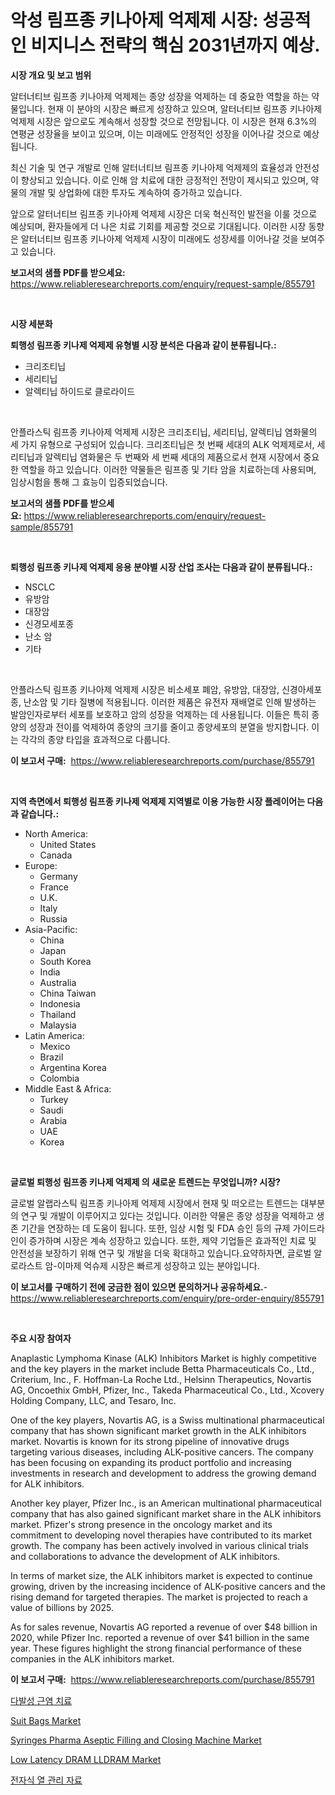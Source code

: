 <p><h1>악성 림프종 키나아제 억제제 시장: 성공적인 비지니스 전략의 핵심 2031년까지 예상.</h1></p><p><strong>시장 개요 및 보고 범위</strong></p>
<p><p>알터너티브 림프종 키나아제 억제제는 종양 성장을 억제하는 데 중요한 역할을 하는 약물입니다. 현재 이 분야의 시장은 빠르게 성장하고 있으며, 알터너티브 림프종 키나아제 억제제 시장은 앞으로도 계속해서 성장할 것으로 전망됩니다. 이 시장은 현재 6.3%의 연평균 성장율을 보이고 있으며, 이는 미래에도 안정적인 성장을 이어나갈 것으로 예상됩니다.</p><p>최신 기술 및 연구 개발로 인해 알터너티브 림프종 키나아제 억제제의 효율성과 안전성이 향상되고 있습니다. 이로 인해 암 치료에 대한 긍정적인 전망이 제시되고 있으며, 약물의 개발 및 상업화에 대한 투자도 계속하여 증가하고 있습니다. </p><p>앞으로 알터너티브 림프종 키나아제 억제제 시장은 더욱 혁신적인 발전을 이룰 것으로 예상되며, 환자들에게 더 나은 치료 기회를 제공할 것으로 기대됩니다. 이러한 시장 동향은 알터너티브 림프종 키나아제 억제제 시장이 미래에도 성장세를 이어나갈 것을 보여주고 있습니다.</p></p>
<p><strong>보고서의 샘플 PDF를 받으세요:</strong> <a href="https://www.reliableresearchreports.com/enquiry/request-sample/855791">https://www.reliableresearchreports.com/enquiry/request-sample/855791</a></p>
<p>&nbsp;</p>
<p><strong>시장 세분화</strong></p>
<p><strong>퇴행성 림프종 키나제 억제제 유형별 시장 분석은 다음과 같이 분류됩니다.:</strong></p>
<p><ul><li>크리조티닙</li><li>세리티닙</li><li>알렉티닙 하이드로 클로라이드</li></ul></p>
<p>&nbsp;</p>
<p><p>안플라스틱 림프종 키나아제 억제제 시장은 크리조티닙, 세리티닙, 알렉티닙 염화물의 세 가지 유형으로 구성되어 있습니다. 크리조티닙은 첫 번째 세대의 ALK 억제제로서, 세리티닙과 알렉티닙 염화물은 두 번째와 세 번째 세대의 제품으로서 현재 시장에서 중요한 역할을 하고 있습니다. 이러한 약물들은 림프종 및 기타 암을 치료하는데 사용되며, 임상시험을 통해 그 효능이 입증되었습니다.</p></p>
<p><strong>보고서의 샘플 PDF를 받으세요:</strong>&nbsp;<a href="https://www.reliableresearchreports.com/enquiry/request-sample/855791">https://www.reliableresearchreports.com/enquiry/request-sample/855791</a></p>
<p>&nbsp;</p>
<p><strong> 퇴행성 림프종 키나제 억제제 응용 분야별 시장 산업 조사는 다음과 같이 분류됩니다.:</strong></p>
<p><ul><li>NSCLC</li><li>유방암</li><li>대장암</li><li>신경모세포종</li><li>난소 암</li><li>기타</li></ul></p>
<p>&nbsp;</p>
<p><p>안플라스틱 림프종 키나아제 억제제 시장은 비소세포 폐암, 유방암, 대장암, 신경아세포종, 난소암 및 기타 질병에 적용됩니다. 이러한 제품은 유전자 재배열로 인해 발생하는 발암인자로부터 세포를 보호하고 암의 성장을 억제하는 데 사용됩니다. 이들은 특히 종양의 성장과 전이를 억제하여 종양의 크기를 줄이고 종양세포의 분열을 방지합니다. 이는 각각의 종양 타입을 효과적으로 다룹니다.</p></p>
<p><strong>이 보고서 구매:</strong>&nbsp; <a href="https://www.reliableresearchreports.com/purchase/855791">https://www.reliableresearchreports.com/purchase/855791</a></p>
<p>&nbsp;</p>
<p><strong>지역 측면에서 퇴행성 림프종 키나제 억제제 지역별로 이용 가능한 시장 플레이어는 다음과 같습니다.:</strong></p>
<p><ul>
    <li>
        North America:
        <ul>
            <li>United States</li>
            <li>Canada</li>
        </ul>
    </li>
    <li>
        Europe:
        <ul>
            <li>Germany</li>
            <li>France</li>
            <li>U.K.</li>
            <li>Italy</li>
            <li>Russia</li>
        </ul>
    </li>
    <li>
        Asia-Pacific:
        <ul>
            <li>China</li>
            <li>Japan</li>
            <li>South Korea</li>
            <li>India</li>
            <li>Australia</li>
            <li>China Taiwan</li>
            <li>Indonesia</li>
            <li>Thailand</li>
            <li>Malaysia</li>
        </ul>
    </li>
    <li>
        Latin America:
        <ul>
            <li>Mexico</li>
            <li>Brazil</li>
            <li>Argentina Korea</li>
            <li>Colombia</li>
        </ul>
    </li>
    <li>
        Middle East & Africa:
        <ul>
            <li>Turkey</li>
            <li>Saudi</li>
            <li>Arabia</li>
            <li>UAE</li>
            <li>Korea</li>
        </ul>
    </li>
    </ul></p>
<p>&nbsp;</p>
<p><strong>글로벌 퇴행성 림프종 키나제 억제제 의 새로운 트렌드는 무엇입니까? 시장?</strong></p>
<p><p>글로벌 알랩라스틱 림프종 키나아제 억제제 시장에서 현재 및 떠오르는 트렌드는 대부분의 연구 및 개발이 이루어지고 있다는 것입니다. 이러한 약물은 종양 성장을 억제하고 생존 기간을 연장하는 데 도움이 됩니다. 또한, 임상 시험 및 FDA 승인 등의 규제 가이드라인이 증가하며 시장은 계속 성장하고 있습니다. 또한, 제약 기업들은 효과적인 치료 및 안전성을 보장하기 위해 연구 및 개발을 더욱 확대하고 있습니다.요약하자면, 글로벌 알로라스트 암-이마제 억슈제 시장은 빠르게 성장하고 있는 분야입니다.</p></p>
<p><strong>이 보고서를 구매하기 전에 궁금한 점이 있으면 문의하거나 공유하세요.</strong>- <a href="https://www.reliableresearchreports.com/enquiry/pre-order-enquiry/855791">https://www.reliableresearchreports.com/enquiry/pre-order-enquiry/855791</a></p>
<p>&nbsp;</p>
<p><strong>주요 시장 참여자</strong></p>
<p><p>Anaplastic Lymphoma Kinase (ALK) Inhibitors Market is highly competitive and the key players in the market include Betta Pharmaceuticals Co., Ltd., Criterium, Inc., F. Hoffman-La Roche Ltd., Helsinn Therapeutics, Novartis AG, Oncoethix GmbH, Pfizer, Inc., Takeda Pharmaceutical Co., Ltd., Xcovery Holding Company, LLC, and Tesaro, Inc.</p><p>One of the key players, Novartis AG, is a Swiss multinational pharmaceutical company that has shown significant market growth in the ALK inhibitors market. Novartis is known for its strong pipeline of innovative drugs targeting various diseases, including ALK-positive cancers. The company has been focusing on expanding its product portfolio and increasing investments in research and development to address the growing demand for ALK inhibitors.</p><p>Another key player, Pfizer Inc., is an American multinational pharmaceutical company that has also gained significant market share in the ALK inhibitors market. Pfizer's strong presence in the oncology market and its commitment to developing novel therapies have contributed to its market growth. The company has been actively involved in various clinical trials and collaborations to advance the development of ALK inhibitors.</p><p>In terms of market size, the ALK inhibitors market is expected to continue growing, driven by the increasing incidence of ALK-positive cancers and the rising demand for targeted therapies. The market is projected to reach a value of billions by 2025.</p><p>As for sales revenue, Novartis AG reported a revenue of over $48 billion in 2020, while Pfizer Inc. reported a revenue of over $41 billion in the same year. These figures highlight the strong financial performance of these companies in the ALK inhibitors market.</p></p>
<p><strong>이 보고서 구매:</strong>&nbsp;&nbsp;<a href="https://www.reliableresearchreports.com/purchase/855791">https://www.reliableresearchreports.com/purchase/855791</a></p>
<p><p><a href="https://github.com/vs2869dizt0/Market-Research-Report-List-1/blob/main/99672324448.md">다발성 근염 치료</a></p><p><a href="https://github.com/julyju69/Market-Research-Report-List-2/blob/main/suit-bags-market.md">Suit Bags Market</a></p><p><a href="https://issuu.com/reportprime-2/docs/syringes-pharma-aseptic-filling-and-closing-machin">Syringes Pharma Aseptic Filling and Closing Machine Market</a></p><p><a href="https://issuu.com/reportprime-2/docs/low-latency-dram-lldram-market-size-2030.pptx">Low Latency DRAM LLDRAM Market</a></p><p><a href="https://github.com/sougarounis/Market-Research-Report-List-3/blob/main/64556944447.md">전자식 열 관리 자료</a></p></p>
